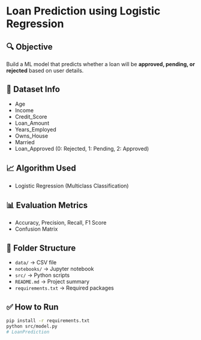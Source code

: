# Loan Prediction using Logistic Regression

## 🔍 Objective
Build a ML model that predicts whether a loan will be **approved, pending, or rejected** based on user details.

## 📁 Dataset Info
- Age
- Income
- Credit_Score
- Loan_Amount
- Years_Employed
- Owns_House
- Married
- Loan_Approved (0: Rejected, 1: Pending, 2: Approved)

## 📈 Algorithm Used
- Logistic Regression (Multiclass Classification)

## 📊 Evaluation Metrics
- Accuracy, Precision, Recall, F1 Score
- Confusion Matrix

## 📂 Folder Structure
- `data/` → CSV file
- `notebooks/` → Jupyter notebook
- `src/` → Python scripts
- `README.md` → Project summary
- `requirements.txt` → Required packages

## ✅ How to Run
```bash
pip install -r requirements.txt
python src/model.py
# LoanPrediction
